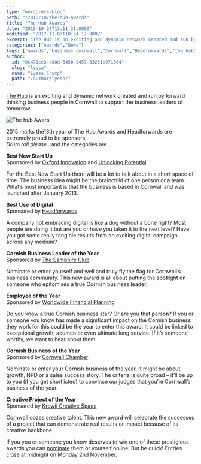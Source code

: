 ```yaml
---
type: "wordpress-blog"
path: "/2015/10/the-hub-awards"
title: "The Hub Awards"
date: "2015-10-28T13:11:31.000Z"
modified: "2017-11-03T10:54:17.000Z"
excerpt: "The Hub is an exciting and dynamic network created and run by forward thinking business people in Cornwall to support the business leaders of tomorrow. 2015 marks the13th year of The Hub Awards and Headforwards are extremely proud to be sponsors. Drum roll please…and the categories are… Best New Start Up Sponsored by Oxford Innovation …"
categories: ["Awards","News"]
tags: ["awards","business cornwall","Cornwall","Headforwards","the hub","the hub awards"]
author:
  id: "0c471ce3-c08d-545b-9457-33251e971504"
  slug: "lyssa"
  name: "Lyssa Crump"
  path: "/author/lyssa/"
---
```

[The Hub](https://cornwallhub.org/) is an exciting and dynamic network created and run by forward thinking business people in Cornwall to support the business leaders of tomorrow.

![The hub Awars](//headforwards.com/wp-content/uploads/2015/10/10438454_10152975868044218_309510142084846356_n-600x600.jpg)

2015 marks the13th year of The Hub Awards and Headforwards are extremely proud to be sponsors.  
_Drum roll please_…and the categories are…

**Best New Start Up**  
Sponsored by [Oxford Innovation](http://oxin.co.uk/) and [Unlocking Potential](http://www.unlocking-potential.co.uk/)

For the Best New Start Up there will be a lot to talk about in a short space of time. The business idea might be the brainchild of one person or a team. What’s most important is that the business is based in Cornwall and was launched after January 2013.

**Best Use of Digital**  
Sponsored by [Headforwards](http://www.headforwards.com/who-we-are/)

A company not embracing digital is like a dog without a bone right? Most people are doing it but are you or have you taken it to the next level? Have you got some really tangible results from an exciting digital campaign across any medium?

**Cornish Business Leader of the Year**  
Sponsored by [The Samphire Club](http://www.thesamphireclub.co.uk/)

Nominate or enter yourself and well and truly fly the flag for Cornwall’s business community. This new award is all about putting the spotlight on someone who epitomises a true Cornish business leader.

**Employee of the Year**  
Sponsored by [Worldwide Financial Planning](http://www.wwfp.net/)

Do you know a true Cornish business star? Or are you that person? If you or someone you know has made a significant impact on the Cornish business they work for this could be the year to enter this award. It could be linked to exceptional growth, acumen or even ultimate long service. If it’s someone worthy, we want to hear about them.

**Cornish Business of the Year**  
Sponsored by [Cornwall Chamber](http://www.cornwallchamber.co.uk/)

Nominate or enter your Cornish business of the year. It might be about growth, NPD or a sales success story. The criteria is quite broad – it’ll be up to you (if you get shortlisted) to convince our judges that you’re Cornwall’s business of the year.

**Creative Project of the Year**  
Sponsored by [Krowji Creative Space](http://www.krowji.org.uk/)

Cornwall oozes creative talent. This new award will celebrate the successes of a project that can demonstrate real results or impact because of its creative backbone.

If you you or someone you know deserves to win one of these prestigious awards you can [nominate](https://cornwallhub.org/nominations/) them or yourself online. But be quick! Entries close at midnight on Monday 2nd November.
